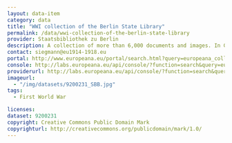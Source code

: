 ```yaml
---
layout: data-item
category: data
title: "WWI collection of the Berlin State Library"
permalink: /data/wwi-collection-of-the-berlin-state-library
provider: Staatsbibliothek zu Berlin
description: A collection of more than 6,000 documents and images. In German. 
contact: siegmann@eu1914-1918.eu
portal: http://www.europeana.eu/portal/search.html?query=europeana_collectionName%3A9200231*&rows=12
console: http://labs.europeana.eu/api/console/?function=search&query=europeana_collectionName%3A9200231*&rows=12
providerurl: http://labs.europeana.eu/api/console/?function=search&query=europeana_collectionName%3A9200231*&rows=12
imageurl:
  - "/img/datasets/9200231_SBB.jpg"
tags:
  - First World War

licenses:
dataset: 9200231
copyright: Creative Commons Public Domain Mark
copyrighturl: http://creativecommons.org/publicdomain/mark/1.0/
---
```

